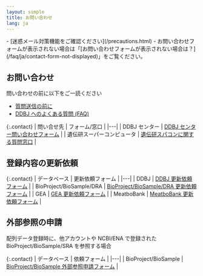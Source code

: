 ```yaml
---
layout: simple
title: お問い合わせ
lang: ja
---
```


<div class="attention" markdown="1">
- [迷惑メール対策機能をご確認ください](/precautions.html) 
- お問い合わせフォームが表示されない場合は「[お問い合わせフォームが表示されない場合は？](/faq/ja/contact-form-not-displayed)」をご覧ください。
</div>

## お問い合わせ
問い合わせの前に以下をご一読ください
- [質問送信の前に](/before-sending-inquiries.html) 
- [DDBJ へのよくある質問 (FAQ)](/faq/ja/index.html)  

{:.contact}
| 問い合せ先 | フォーム/窓口 |
|---|
| DDBJ センター | [DDBJ センター問い合わせフォーム](https://forms.gle/rRrVkcjyMoXQhFVn7) |
| 遺伝研スーパーコンピュータ | [遺伝研スパコンに関する質問窓口](https://sc.ddbj.nig.ac.jp/application/reference/) |


## 登録内容の更新依頼

{:.contact}
| データベース | 更新依頼フォーム |
|---|
| DDBJ | [DDBJ 更新依頼フォーム](https://forms.gle/p7ZJhiawJjd3Qnd3A) |
| BioProject/BioSample/DRA | [BioProject/BioSample/DRA 更新依頼フォーム](https://forms.gle/mpGqxbSeYmy5oTud6) |
| GEA | [GEA 更新依頼フォーム](https://forms.gle/Qh781rQMovUDo7yo7) |
| MeatboBank | [MeatboBank 更新依頼フォーム](https://forms.gle/kzpUKFcTpcqsCL1M6) |

## 外部参照の申請

配列データ登録時に、他アカウントや NCBI/ENA で登録された BioProject/BioSample/SRA を参照する場合

{:.contact}
| データベース | 依頼フォーム |
|---|
| BioProject/BioSample | [BioProject/BioSample 外部参照申請フォーム](https://forms.gle/BibshG6Z7XQ4rH9K9) |